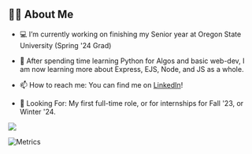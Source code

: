 ## 🙋‍♂️ About Me

- 💻 I’m currently working on finishing my Senior year at Oregon State University (Spring '24 Grad)

- 🌱 After spending time learning Python for Algos and basic web-dev, I am now learning more about Express, EJS, Node, and JS as a whole.

- 📫 How to reach me: You can find me on [LinkedIn](https://www.linkedin.com/in/benjaminrifleman/)!

- 👀 Looking For: My first full-time role, or for internships for Fall '23, or Winter '24.

<img src="https://github-readme-stats.vercel.app/api?username=rifleben&show_icons=true&theme=dark">

![Metrics](https://metrics.lecoq.io/rifleben?template=classic&base.header=0&gists=1&lines=1&config.timezone=America%2FToront)

